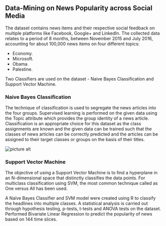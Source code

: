 ## Data-Mining on News Popularity across Social Media ##
The dataset contains news items and their respective social feedback on multiple platforms like Facebook, Google+ and LinkedIn. The collected data relates to a period of 8 months, between November 2015 and July 2016, accounting for about 100,000 news items on four different topics:
* Economy.
* Microsoft.
* Obama.
* Palestine.

Two Classifiers are used on the dataset - Naive Bayes Classification and Support Vector Machine. 
### Naive Bayes Classification ###
The technique of classification is used to segregate the news articles into the four groups. Supervised learning is performed on the given data using the Topic attribute which provides the group identity of a news article. Classification is an appropriate choice for this dataset as the class assignments are known and the given data can be trained such that the classes of news articles can be correctly predicted and the articles can be assigned to their target classes or groups on the basis of their titles.

![picture alt](C:/Users/Admin/Desktop/RIT/GitHub/NaiveBayes_image "Title is optional")


### Support Vector Machine ###
The objective of using a Support Vector Machine is to find a hyperplane in an N-dimensional space that distinctly classifies the data points. For multiclass classification using SVM, the most common technique called as One versus All has been used.

A Naïve Bayes Classifier and SVM model were created using R to classify the headlines into multiple classes.
A statistical analysis is carried out through hypothesis testing, p-tests, t-tests and ANOVA tests on the dataset.
Performed Bivariate Linear Regression to predict the popularity of news based on 144 time slices.

